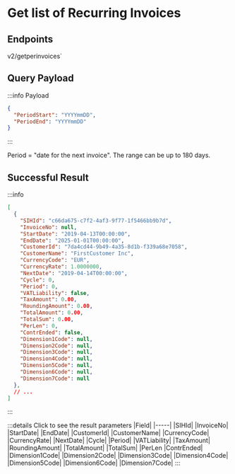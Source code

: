 # Get list of Recurring Invoices

## Endpoints

<!--@include: @/dist/md/api_url.md-->v2/getperinvoices`

## Query Payload

:::info Payload
```json
{   
  "PeriodStart": "YYYYmmDD",   
  "PeriodEnd": "YYYYmmDD"
}
```
:::

Period = "date for the next invoice".  The range can be up to 180 days.

## Successful Result

:::info
```json
[
  {
    "SIHId": "c66da675-c7f2-4af3-9f77-1f5466bb9b7d",
    "InvoiceNo": null,
    "StartDate": "2019-04-13T00:00:00",
    "EndDate": "2025-01-01T00:00:00",
    "CustomerId": "7da4cd44-9b49-4a35-8d1b-f339a68e7058",
    "CustomerName": "FirstCustomer Inc",
    "CurrencyCode": "EUR",
    "CurrencyRate": 1.0000000,
    "NextDate": "2019-04-14T00:00:00",
    "Cycle": 0,
    "Period": 0,
    "VATLiability": false,
    "TaxAmount": 0.00,
    "RoundingAmount": 0.00,
    "TotalAmount": 0.00,
    "TotalSum": 0.00,
    "PerLen": 0,
    "ContrEnded": false,
    "Dimension1Code": null,
    "Dimension2Code": null,
    "Dimension3Code": null,
    "Dimension4Code": null,
    "Dimension5Code": null,
    "Dimension6Code": null,
    "Dimension7Code": null
  },
  // ...
]
```
:::

:::details Click to see the result parameters
|Field|
|-----|
|SIHId|
|InvoiceNo|
|StartDate|
|EndDate|
|CustomerId|
|CustomerName|
|CurrencyCode|
|CurrencyRate|
|NextDate|
|Cycle|
|Period|
|VATLiability|
|TaxAmount|
|RoundingAmount|
|TotalAmount|
|TotalSum|
|PerLen
|ContrEnded|
|Dimension1Code|
|Dimension2Code|
|Dimension3Code|
|Dimension4Code|
|Dimension5Code|
|Dimension6Code|
|Dimension7Code|
:::